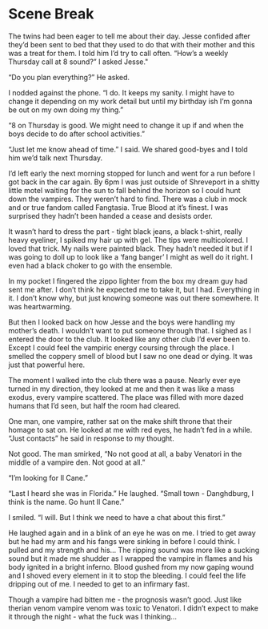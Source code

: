 #  Scene Break

The twins had been eager to tell me about their day. Jesse confided after they’d
been sent to bed that they used to do that with their mother and this was a
treat for them. I told him I’d try to call often. “How’s a weekly Thursday call
at 8 sound?” I asked Jesse."

“Do you plan everything?” He asked.

I nodded against the phone. “I do. It keeps my sanity. I might have to change it
depending on my work detail but until my birthday ish I’m gonna be out on my own
doing my thing.”

“8 on Thursday is good. We might need to change it up if and when the boys
decide to do after school activities.”

“Just let me know ahead of time.” I said. We shared good-byes and I told him
we’d talk next Thursday.

I’d left early the next morning stopped for lunch and went for a run before I
got back in the car again. By 6pm I was just outside of Shreveport in a shitty
little motel waiting for the sun to fall behind the horizon so I could hunt down
the vampires. They weren’t hard to find. There was a club in mock and or true
fandom called Fangtasia. True Blood at it’s finest. I was surprised they hadn’t
been handed a cease and desists order.

It wasn’t hard to dress the part - tight black jeans, a black t-shirt, really
heavy eyeliner, I spiked my hair up with gel. The tips were multicolored. I
loved that trick. My nails were painted black. They hadn’t needed it but if I
was going to doll up to look like a ‘fang banger’ I might as well do it right. I
even had a black choker to go with the ensemble.

In my pocket I fingered the zippo lighter from the box my dream guy had sent me
after. I don’t think he expected me to take it, but I had. Everything in it. I
don’t know why, but just knowing someone was out there somewhere. It was
heartwarming.

But then I looked back on how Jesse and the boys were handling my mother’s
death. I wouldn’t want to put someone through that. I sighed as I entered the
door to the club. It looked like any other club I’d ever been to. Except I could
feel the vampiric energy coursing through the place. I smelled the coppery smell
of blood but I saw no one dead or dying. It was just that powerful here.

The moment I walked into the club there was a pause. Nearly ever eye turned in
my direction, they looked at me and then it was like a mass exodus, every
vampire scattered. The place was filled with more dazed humans that I’d seen,
but half the room had cleared.

One man, one vampire, rather sat on the make shift throne that their homage to
sat on. He looked at me with red eyes, he hadn’t fed in a while. “Just contacts”
he said in response to my thought.

Not good. The man smirked, “No not good at all, a baby Venatori in the middle of
a vampire den. Not good at all.”

“I’m looking for Il Cane.”

“Last I heard she was in Florida.” He laughed. “Small town - Danghdburg, I think
is the name. Go hunt Il Cane.”

I smiled. “I will. But I think we need to have a chat about this first.”

He laughed again and in a blink of an eye he was on me. I tried to get away but
he had my arm and his fangs were sinking in before I could think. I pulled and
my strength and his… The ripping sound was more like a sucking sound but it made
me shudder as I wrapped the vampire in flames and his body ignited in a bright
inferno. Blood gushed from my now gaping wound and I shoved every element in it
to stop the bleeding. I could feel the life dripping out of me. I needed to get
to an infirmary fast.

Though a vampire had bitten me - the prognosis wasn’t good. Just like therian
venom vampire venom was toxic to Venatori. I didn’t expect to make it through
the night - what the fuck was I thinking…

